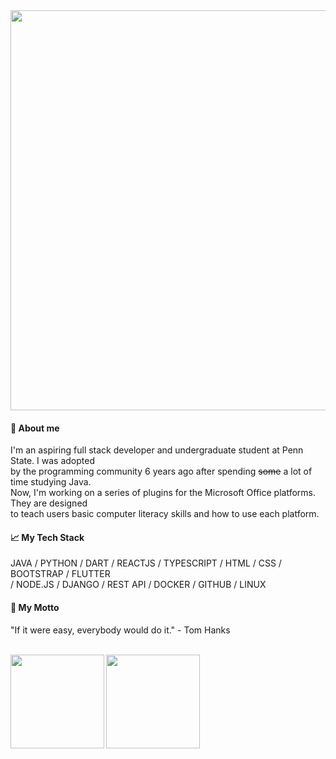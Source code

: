 <img src=https://media.giphy.com/media/fd4541gIoVM2vZbyVo/giphy.gif width="640px">

#### 📙 About me
I'm an aspiring full stack developer and undergraduate student at Penn State. I was adopted <br /> by the programming community 6 years ago after spending ~~some~~ a lot of time studying Java. <br />Now, I'm working on a series of plugins for the Microsoft Office platforms. They are designed <br /> to teach users basic computer literacy skills and how to use each platform. 

#### 📈 My Tech Stack
JAVA / PYTHON / DART / REACTJS / TYPESCRIPT / HTML / CSS / BOOTSTRAP / FLUTTER <br />/ NODE.JS / DJANGO / REST API / DOCKER / GITHUB / LINUX

#### 💬 My Motto
"If it were easy, everybody would do it." - Tom Hanks<br/><br/>

<img align="left" height="150px" src="https://github-readme-stats.vercel.app/api/?username=Liam-boston&theme=gruvbox" style="max-width:100%;" />
<img align="center" height="150px" src="https://github-readme-stats.vercel.app/api/top-langs/?username=Liam-boston&layout=compact&line_height=27&theme=gruvbox" style="max-width:100%;" />

